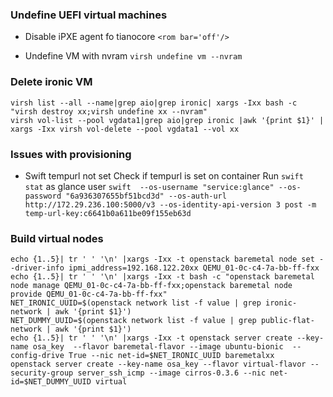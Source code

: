### Undefine UEFI virtual machines
- Disable iPXE agent fo tianocore
`<rom bar='off'/>`

- Undefine VM with nvram
`virsh undefine vm --nvram`

### Delete ironic VM
```
virsh list --all --name|grep aio|grep ironic| xargs -Ixx bash -c "virsh destroy xx;virsh undefine xx --nvram"
virsh vol-list --pool vgdata1|grep aio|grep ironic |awk '{print $1}' | xargs -Ixx virsh vol-delete --pool vgdata1 --vol xx
```


### Issues with provisioning
- Swift tempurl not set
  Check if tempurl is set on container
  Run `swift stat` as glance user
`swift  --os-username "service:glance" --os-password "6a936307655bf51bcd3d" --os-auth-url http://172.29.236.100:5000/v3 --os-identity-api-version 3 post -m temp-url-key:c6641b0a611be09f155eb63d`

### Build virtual nodes
```
echo {1..5}| tr ' ' '\n' |xargs -Ixx -t openstack baremetal node set --driver-info ipmi_address=192.168.122.20xx QEMU_01-0c-c4-7a-bb-ff-fxx
echo {1..5}| tr ' ' '\n' |xargs -Ixx -t bash -c "openstack baremetal node manage QEMU_01-0c-c4-7a-bb-ff-fxx;openstack baremetal node provide QEMU_01-0c-c4-7a-bb-ff-fxx"
NET_IRONIC_UUID=$(openstack network list -f value | grep ironic-network | awk '{print $1}')
NET_DUMMY_UUID=$(openstack network list -f value | grep public-flat-network | awk '{print $1}')
echo {1..5}| tr ' ' '\n' |xargs -Ixx -t openstack server create --key-name osa_key  --flavor baremetal-flavor --image ubuntu-bionic  --config-drive True --nic net-id=$NET_IRONIC_UUID baremetalxx
openstack server create --key-name osa_key --flavor virtual-flavor --security-group server_ssh_icmp --image cirros-0.3.6 --nic net-id=$NET_DUMMY_UUID virtual
```
